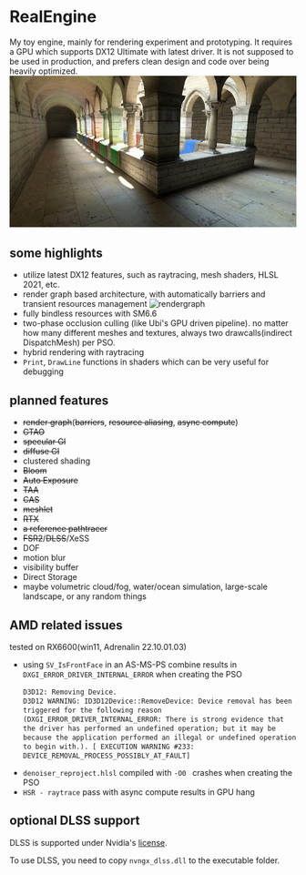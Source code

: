 # RealEngine

My toy engine, mainly for rendering experiment and prototyping. 
It requires a GPU which supports DX12 Ultimate with latest driver.
It is not supposed to be used in production, and prefers clean design and code over being heavily optimized.
![rendergraph](bin/screenshot.jpg)

## some highlights

* utilize latest DX12 features, such as raytracing, mesh shaders, HLSL 2021, etc.
* render graph based architecture, with automatically barriers and transient resources management
  ![rendergraph](bin/rendergraph.svg)
* fully bindless resources with SM6.6
* two-phase occlusion culling (like Ubi's GPU driven pipeline). no matter how many different meshes and textures, always two drawcalls(indirect DispatchMesh) per PSO.
* hybrid rendering with raytracing
* `Print`, `DrawLine` functions in shaders which can be very useful for debugging

## planned features

* ~~render graph~~(~~barriers~~, ~~resource aliasing~~, ~~async compute~~)
* ~~GTAO~~
* ~~specular GI~~
* ~~diffuse GI~~
* clustered shading
* ~~Bloom~~
* ~~Auto Exposure~~
* ~~TAA~~
* ~~CAS~~
* ~~meshlet~~
* ~~RTX~~
* ~~a reference pathtracer~~
* ~~FSR2~~/~~DLSS~~/XeSS
* DOF
* motion blur
* visibility buffer
* Direct Storage
* maybe  volumetric cloud/fog, water/ocean simulation, large-scale landscape, or any random things


## AMD related issues

tested on RX6600(win11, Adrenalin 22.10.01.03)

* using `SV_IsFrontFace` in an AS-MS-PS combine results in `DXGI_ERROR_DRIVER_INTERNAL_ERROR` when creating the PSO
    ```
    D3D12: Removing Device.
    D3D12 WARNING: ID3D12Device::RemoveDevice: Device removal has been triggered for the following reason (DXGI_ERROR_DRIVER_INTERNAL_ERROR: There is strong evidence that the driver has performed an undefined operation; but it may be because the application performed an illegal or undefined operation to begin with.). [ EXECUTION WARNING #233: DEVICE_REMOVAL_PROCESS_POSSIBLY_AT_FAULT]
    ```
* `denoiser_reproject.hlsl` compiled with `-O0 ` crashes when creating the PSO
* `HSR - raytrace` pass with async compute results in GPU hang

## optional DLSS support

DLSS is supported under Nvidia's [license](https://github.com/NVIDIA/DLSS/blob/main/LICENSE.txt).

To use DLSS, you need to copy `nvngx_dlss.dll` to the executable folder.